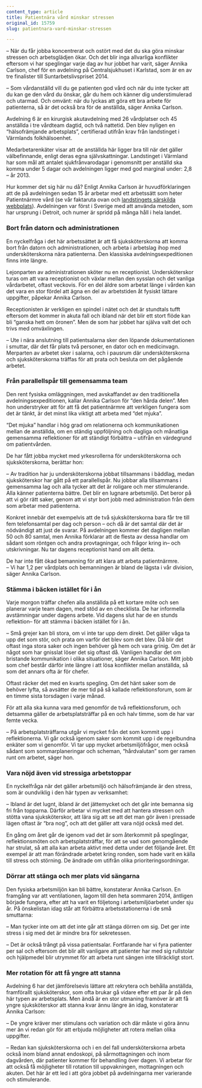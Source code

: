 ```yaml
---
content_type: article
title: Patientnära vård minskar stressen
original_id: 15759
slug: patientnara-vard-minskar-stressen

---
```


– När du får jobba koncentrerat och ostört med det du ska göra minskar stressen och arbetsglädjen ökar. Och det blir inga allvarliga konflikter eftersom vi har speglingar varje dag av hur jobbet har varit, säger Annika Carlson, chef för en avdelning på Centralsjukhuset i Karlstad, som är en av tre finalister till Suntarbetslivspriset 2014.

– Som vårdanställd vill du ge patienten god vård och när du inte tycker att du kan ge den vård du önskar, går du hem och känner dig understimulerad och utarmad. Och omvänt: när du lyckas att göra ett bra arbete för patienterna, så är det också bra för de anställda, säger Annika Carlson.

Avdelning 6 är en kirurgisk akutavdelning med 26 vårdplatser och 45 anställda i tre vårdteam dagtid, och två nattetid. Den blev nyligen en “hälsofrämjande arbetsplats”, certifierad utifrån krav från landstinget i Värmlands folkhälsoenhet.

Medarbetarenkäter visar att de anställda här ligger bra till när det gäller välbefinnande, enligt deras egna självskattningar. Landstinget i Värmland har som mål att antalet sjukfrånvarodagar i genomsnitt per anställd ska komma under 5 dagar och avdelningen ligger med god marginal under: 2,8 – år 2013.

Hur kommer det sig här nu då? Enligt Annika Carlson är huvudförklaringen att de på avdelningen sedan 15 år arbetar med ett arbetssätt som heter Patientnärmre vård (se vår faktaruta ovan och [landstingets särskilda webbplats](http://www.liv.se/PNV)). Avdelningen var först i Sverige med att använda metoden, som har ursprung i Detroit, och numer är spridd på många håll i hela landet.

### Bort från datorn och administrationen

En nyckelfråga i det här arbetssättet är att få sjuksköterskorna att komma bort från datorn och administrationen, och arbeta i arbetslag ihop med undersköterskorna nära patienterna. Den klassiska avdelningsexpeditionen finns inte längre.

Lejonparten av administrationen sköter nu en receptionist. Undersköterskor turas om att vara receptionist och växlar mellan den sysslan och det vanliga vårdarbetet, oftast veckovis. För en del äldre som arbetat länge i vården kan det vara en stor fördel att ägna en del av arbetstiden åt fysiskt lättare uppgifter, påpekar Annika Carlson.

Receptionisten är verkligen en spindel i nätet och det är stundtals tufft eftersom det kommer in akuta fall och ibland när det blir ett stort flöde kan bli “ganska hett om öronen”. Men de som har jobbet har själva valt det och trivs med omväxlingen.

– Ute i nära anslutning till patientsalarna sker den löpande dokumentationen i smuttar, där det får plats två personer, en dator och en medicinvagn. Merparten av arbetet sker i salarna, och i pausrum där undersköterskorna och sjuksköterskorna träffas för att prata och besluta om det pågående arbetet.

### Från parallellspår till gemensamma team

Den rent fysiska omläggningen, med avskaffandet av den traditionella avdelningsexpeditionen, kallar Annika Carlson för “den hårda delen”. Men hon understryker att för att få det patientnärmre att verkligen fungera som det är tänkt, är det minst lika viktigt att arbeta med “det mjuka”.

“Det mjuka” handlar i hög grad om relationerna och kommunikationen mellan de anställda, om en ständig uppföljning och dagliga och månatliga gemensamma reflektioner för att ständigt förbättra – utifrån en värdegrund om patientvården.

De har fått jobba mycket med yrkesrollerna för undersköterskorna och sjuksköterskorna, berättar hon:

– Av tradition har ju undersköterskorna jobbat tillsammans i bäddlag, medan sjuksköterskor har gått på ett parallellspår. Nu jobbar alla tillsammans i gemensamma lag och alla tycker att det är roligare och mer stimulerande. Alla känner patienterna bättre. Det blir en lugnare arbetsmiljö. Det beror på att vi gör rätt saker, genom att vi styr bort jobb med administration från dem som arbetar med patienterna.

Konkret innebär det exempelvis att de två sjuksköterskorna bara får tre till fem telefonsamtal per dag och person – och då är det samtal där det är nödvändigt att just de svarar. På avdelningen kommer det dagligen mellan 50 och 80 samtal, men Annika förklarar att de flesta av dessa handlar om sådant som röntgen och andra provtagningar, och frågor kring in– och utskrivningar. Nu tar dagens receptionist hand om allt detta.

De har inte fått ökad bemanning för att klara att arbeta patientnärmre.  
– Vi har 1,2 per vårdplats och bemanningen är bland de lägsta i vår division, säger Annika Carlson.

### Stämma i bäcken istället för i ån

Varje morgon träffar chefen alla anställda på ett kortare möte och sen planerar varje team dagen, med stöd av en checklista. De har informella avstämningar under dagens arbete. Vid dagens slut har de en stunds reflektion– för att stämma i bäcken istället för i ån.

– Små grejer kan bli stora, om vi inte tar upp dem direkt. Det gäller våga ta upp det som stör, och prata om varför det blev som det blev. Då blir det oftast inga stora saker och ingen behöver gå hem och vara grinig. Om det är något som har gnisslat löser det sig oftast då. Vanligen handlar det om bristande kommunikation i olika situationer, säger Annika Carlson. Mitt jobb som chef består därför inte längre i att lösa konflikter mellan anställda, så som det annars ofta är för chefer.

Oftast räcker det med en kvarts spegling. Om det hänt saker som de behöver lyfta, så avsätter de mer tid på så kallade reflektionsforum, som är en timme sista torsdagen i varje månad.

För att alla ska kunna vara med genomför de två reflektionsforum, och detsamma gäller de arbetsplatsträffar på en och halv timme, som de har var femte vecka.

– På arbetsplatsträffarna utgår vi mycket från det som kommit upp i reflektionerna. Vi går också igenom saker som kommit upp i de regelbundna enkäter som vi genomför. Vi tar upp mycket arbetsmiljöfrågor, men också sådant som sommarplaneringar och scheman, “hårdvalutan” som ger ramen runt om arbetet, säger hon.

### Vara nöjd även vid stressiga arbetstoppar

En nyckelfråga när det gäller arbetsmiljö och hälsofrämjande är den stress, som är oundviklig i den här typen av verksamhet:

– Ibland är det lugnt, ibland är det jättemycket och det går inte bemanna sig fri från topparna. Därför arbetar vi mycket med att hantera stressen och stötta vana sjuksköterskor, att lära sig att se att det man gör även i pressade lägen oftast är “bra nog”, och att det gäller att vara nöjd också med det.

En gång om året går de igenom vad det är som återkommit på speglingar, reflektionsmöten och arbetsplatsträffar, för att se vad som genomgående har strulat, så att alla kan arbeta aktivt med detta under det följande året. Ett exempel är att man förändrade arbetet kring ronden, som hade varit en källa till stress och störning. De ändrade om utifrån olika prioriteringsordningar.

### Dörrar att stänga och mer plats vid sängarna

Den fysiska arbetsmiljön kan bli bättre, konstaterar Annika Carlson. En framgång var att ventilationen, lagom till den heta sommaren 2014, äntligen började fungera, efter att ha varit en följetong i arbetsmiljöarbetet under sju år. På önskelistan idag står att förbättra arbetsstationerna i de små smuttarna:

– Man tycker inte om att det inte går att stänga dörren om sig. Det ger inte stress i sig med det är mindre bra för sekretessen.

– Det är också trångt på vissa patientsalar. Fortfarande har vi fyra patienter per sal och eftersom det blir allt vanligare att patienter har med sig rullstolar och hjälpmedel blir utrymmet för att arbeta runt sängen inte tillräckligt stort.

### Mer rotation för att få yngre att stanna

Avdelning 6 har det jämförelsevis lättare att rekrytera och behålla anställda, framförallt sjuksköterskor, som ofta brukar gå vidare efter ett par år på den här typen av arbetsplats. Men ändå är en stor utmaning framöver är att få yngre sjuksköterskor att stanna kvar ännu längre än idag, konstaterar Annika Carlson:

– De yngre kräver mer stimulans och variation och där måste vi göra ännu mer än vi redan gör för att erbjuda möjligheter att rotera mellan olika uppgifter.

– Redan kan sjuksköterskorna och i en del fall undersköterskorna arbeta också inom bland annat endoskopi, på sårmottagningen och inom dagvården, där patienter kommer för behandling över dagen. Vi arbetar för att också få möjligheter till rotation till uppvakningen, mottagningen och akuten. Det här är ett led i att göra jobbet på avdelningarna mer varierande och stimulerande.

